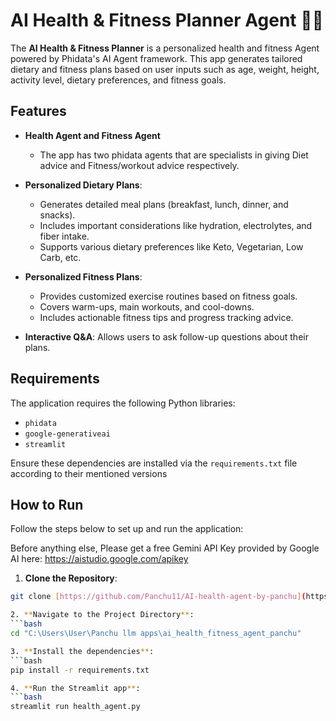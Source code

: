 # AI Health & Fitness Planner Agent 🏋️‍♂️

The **AI Health & Fitness Planner** is a personalized health and fitness Agent powered by Phidata's AI Agent framework. This app generates tailored dietary and fitness plans based on user inputs such as age, weight, height, activity level, dietary preferences, and fitness goals.

## Features

- **Health Agent and Fitness Agent**
  - The app has two phidata agents that are specialists in giving Diet advice and Fitness/workout advice respectively.

- **Personalized Dietary Plans**:
  - Generates detailed meal plans (breakfast, lunch, dinner, and snacks).
  - Includes important considerations like hydration, electrolytes, and fiber intake.
  - Supports various dietary preferences like Keto, Vegetarian, Low Carb, etc.

- **Personalized Fitness Plans**:
  - Provides customized exercise routines based on fitness goals.
  - Covers warm-ups, main workouts, and cool-downs.
  - Includes actionable fitness tips and progress tracking advice.

- **Interactive Q&A**: Allows users to ask follow-up questions about their plans.


## Requirements

The application requires the following Python libraries:

- `phidata`
- `google-generativeai`
- `streamlit`

Ensure these dependencies are installed via the `requirements.txt` file according to their mentioned versions

## How to Run

Follow the steps below to set up and run the application:

Before anything else, Please get a free Gemini API Key provided by Google AI here: https://aistudio.google.com/apikey

1. **Clone the Repository**:

  ```bash
  git clone [https://github.com/Panchu11/AI-health-agent-by-panchu](https://github.com/Panchu11/AI-health-agent-by-panchu)

2. **Navigate to the Project Directory**:
 ```bash
 cd "C:\Users\User\Panchu llm apps\ai_health_fitness_agent_panchu"

3. **Install the dependencies**:
 ```bash
 pip install -r requirements.txt

4. **Run the Streamlit app**:
  ```bash
  streamlit run health_agent.py

